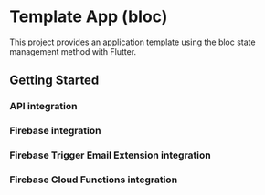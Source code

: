 # Template App (bloc)

This project provides an application template using the bloc state management method with Flutter.

## Getting Started

### API integration
### Firebase integration
### Firebase Trigger Email Extension integration
### Firebase Cloud Functions integration
